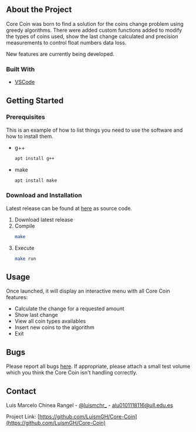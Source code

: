 ## About the Project

Core Coin was born to find a solution for the coins change problem using greedy algorithms. There were added custom functions added to modify the types of coins used, show the last change calculated and precision measurements to control float numbers data loss.

New features are currently being developed.

### Built With

* [VSCode](https://code.visualstudio.com/)

## Getting Started

### Prerequisites

This is an example of how to list things you need to use the software and how to install them.
* g++
  ```sh
  apt install g++
  ```
* make
  ```sh
  apt install make
  ```

### Download and Installation

Latest release can be found at [here](https://github.com/LuismGH/Core-Coin/releases) as source code.

1. Download latest release
2. Compile
   ```sh
   make
   ```
3. Execute
   ```sh
   make run
   ```

## Usage

Once launched, it will display an interactive menu with all Core Coin features:

* Calculate the change for a requested amount
* Show last change
* View all coin types availables
* Insert new coins to the algorithm
* Exit

## Bugs

Please report all bugs [here](https://github.com/LuismGH/Core-Coin/issues). If appropriate, please attach a small test volume which you think the Core Coin isn't handling correctly.

## Contact

Luis Marcelo Chinea Rangel - [@luismchr_](https://twitter.com/luismchr_) - alu0101118116@ull.edu.es

Project Link: [https://github.com/LuismGH/Core-Coin](https://github.com/LuismGH/Core-Coin)